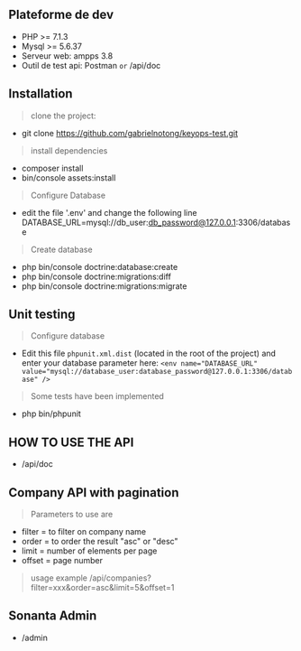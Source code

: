 Plateforme de dev
---
- PHP >= 7.1.3
- Mysql >= 5.6.37
- Serveur web: ampps 3.8
- Outil de test api: Postman `or` /api/doc

Installation
---
> clone the project:
 - git clone https://github.com/gabrielnotong/keyops-test.git
> install dependencies
- composer install
- bin/console assets:install
> Configure Database
- edit the file '.env' and change the following line
    DATABASE_URL=mysql://db_user:db_password@127.0.0.1:3306/database
> Create database
- php bin/console doctrine:database:create
- php bin/console doctrine:migrations:diff
- php bin/console doctrine:migrations:migrate

Unit testing
---
> Configure database
- Edit this file `phpunit.xml.dist` (located in the root of the project) and enter your database parameter here:
`<env name="DATABASE_URL" value="mysql://database_user:database_password@127.0.0.1:3306/database" />`
> Some tests have been implemented
- php bin/phpunit

HOW TO USE THE API
---
- /api/doc

Company API with pagination
---
> Parameters to use are
- filter = to filter on company name
- order = to order the result "asc" or "desc"
- limit = number of elements per page
- offset = page number
> usage example
/api/companies?filter=xxx&order=asc&limit=5&offset=1

Sonanta Admin 
---
- /admin
